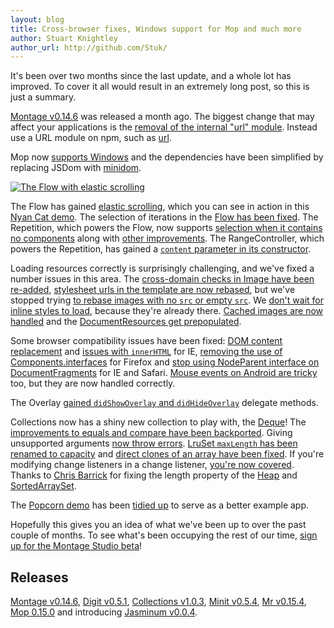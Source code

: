 ```yaml
---
layout: blog
title: Cross-browser fixes, Windows support for Mop and much more
author: Stuart Knightley
author_url: http://github.com/Stuk/
---
```


It's been over two months since the last update, and a whole lot has improved. To cover it all would result in an extremely long post, so this is just a summary.

[Montage v0.14.6](https://github.com/montagejs/montage/blob/master/CHANGES.md#v0146) was released a month ago. The biggest change that may affect your applications is the [removal of the internal "url" module](https://github.com/montagejs/montage/pull/1414). Instead use a URL module on npm, such as [url](https://www.npmjs.org/package/url).

Mop now [supports Windows](https://github.com/montagejs/mop/pull/50) and the dependencies have been simplified by replacing JSDom with [minidom](https://www.npmjs.org/package/minidom).

[![The Flow with elastic scrolling](../cat-flow.gif)](http://stuk.github.io/cat-flow/)

The Flow has gained [elastic scrolling](https://github.com/montagejs/montage/pull/1428), which you can see in action in this [Nyan Cat demo](http://stuk.github.io/cat-flow/). The selection of iterations in the [Flow has been fixed](https://github.com/montagejs/montage/pull/1449). The Repetition, which powers the Flow, now supports [selection when it contains no components](https://github.com/montagejs/montage/pull/1425) along with [other improvements](https://github.com/montagejs/montage/pull/1435). The RangeController, which powers the Repetition, has gained a [`content` parameter in its constructor](https://github.com/montagejs/montage/pull/1451).

Loading resources correctly is surprisingly challenging, and we've fixed a number issues in this area. The [cross-domain checks in Image have been re-added](https://github.com/montagejs/montage/pull/1437), [stylesheet urls in the template are now rebased](https://github.com/montagejs/montage/pull/1448), but we've stopped trying [to rebase images with no `src` or empty `src`](https://github.com/montagejs/montage/pull/1433). We [don't wait for inline styles to load](https://github.com/montagejs/montage/pull/1453), because they're already there. [Cached images are now handled](https://github.com/montagejs/montage/pull/1419) and the 
[DocumentResources get prepopulated](https://github.com/montagejs/montage/pull/1397).

Some browser compatibility issues have been fixed: [DOM content replacement](https://github.com/montagejs/montage/pull/1441) and [issues with `innerHTML`](https://github.com/montagejs/montage/pull/1444) for IE, [removing the use of Components.interfaces](https://github.com/montagejs/montage/pull/1417) for Firefox and [stop using NodeParent interface on DocumentFragments](https://github.com/montagejs/montage/pull/1446) for IE and Safari. [Mouse events on Android are tricky](https://github.com/montagejs/montage/pull/1459) too, but they are now handled correctly.

The Overlay [gained `didShowOverlay` and `didHideOverlay`](https://github.com/montagejs/montage/pull/1450) delegate methods.

Collections now has a shiny new collection to play with, the [Deque](https://github.com/montagejs/collections/pull/45)! The [improvements to equals and compare have been backported](https://github.com/montagejs/collections/pull/61). Giving unsupported arguments
[now throw errors](https://github.com/montagejs/collections/pull/54). [LruSet `maxLength` has been renamed to capacity](https://github.com/montagejs/collections/pull/52) and [direct clones of an array have been fixed](https://github.com/montagejs/collections/pull/50). If you're modifying change listeners in a change listener, [you're now covered](https://github.com/montagejs/collections/pull/48). Thanks to [Chris Barrick](https://github.com/cbarrick) for fixing the length property of the [Heap](https://github.com/montagejs/collections/pull/66) and [SortedArraySet](https://github.com/montagejs/collections/issues/64).

The [Popcorn demo](http://montagestudio.com/demos/popcorn/) has been [tidied up](https://github.com/montagejs/popcorn/pull/21) to serve as a better example app.

Hopefully this gives you an idea of what we've been up to over the past couple of months. To see what's been occupying the rest of our time, [sign up for the Montage Studio beta](http://montagestudio.com/reveal/)!

## Releases
[Montage v0.14.6](https://github.com/montagejs/montage/blob/master/CHANGES.md#v0146), [Digit v0.5.1](https://github.com/montagejs/digit/blob/master/CHANGES.md#051), [Collections v1.0.3](https://github.com/montagejs/collections/blob/master/CHANGES.md#v103), [Minit v0.5.4](https://github.com/montagejs/minit/blob/master/CHANGES.md#v054), [Mr v0.15.4](https://github.com/montagejs/mr/blob/master/CHANGES.md#0154), [Mop 0.15.0](https://github.com/montagejs/mop/blob/master/CHANGES.md#0150) and introducing [Jasminum v0.0.4](https://github.com/montagejs/jasminum/blob/v1/CHANGES.md#004).
